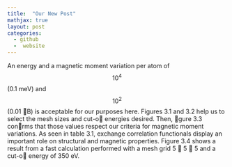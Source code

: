 ```yaml
---
title:  "Our New Post"
mathjax: true
layout: post
categories:
  - github
  -  website
---
```


An energy and a magnetic moment variation per atom of $$10^4$$ (0.1 meV) and $$10^2$$ (0.01
B) is acceptable for our purposes here. Figures 3.1 and 3.2 help us to select the mesh sizes
and cut-o energies desired. Then, gure 3.3 conrms that those values respect our criteria
for magnetic moment variations. As seen in table 3.1, exchange correlation functionals display
an important role on structural and magnetic properties. Figure 3.4 shows a result from a
fast calculation performed with a mesh grid 5  5  5 and a cut-o energy of 350 eV.
